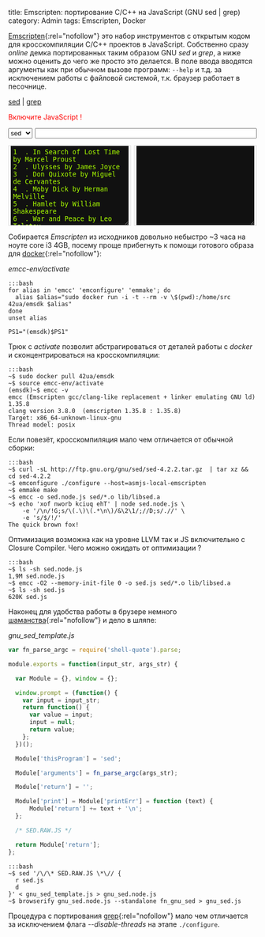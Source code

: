 title: Emscripten: портирование C/C++ на JavaScript (GNU sed | grep)
category: Admin
tags: Emscripten, Docker


[Emscripten](http://kripken.github.io/emscripten-site/docs/compiling/Building-Projects.html){:rel="nofollow"} это набор инструментов с открытым кодом для кросскомпиляции C/C++ проектов в JavaScript. Собственно сразу *online* демка портированных таким образом GNU *sed* и *grep*, а ниже можно оценить до чего же просто это делается. В поле ввода вводятся аргументы как при обычном вызове программ: ```--help``` и т.д. за исключением работы с файловой системой, т.к. браузер работает в песочнице.

[sed](http://sed.js.org/) | [grep](http://grep.js.org/)

<noscript><span style="color:red;">Включите JavaScript ! </span></noscript>
<script type="text/javascript" src="{attach}gnu_sed.js"></script>
<script type="text/javascript" src="{attach}gnu_grep.js"></script>

<script type="text/javascript">
(function() {

  var parseId, 
      sed_default_input = "-e 's/Fyodor \\(Dostoyevsky\\)/F. \\1/' -e 'n;d'",
      grep_default_input = "--text 'Dostoyevsky\\|Tolstoy'";

  function id(i) {
      return document.getElementById(i);
  }
  function parse(delay) {
      if (parseId) {
          window.clearTimeout(parseId);
      }

      parseId = window.setTimeout(function () {
        var input = id("text-input").value;
        var args = id("current-exec-args").value;
        var exec = id("current-exec").value;
        var output = window[exec](input, args);
        id("out-result").value = output.replace(/\n$/, "");
      }, delay || 555);
  }
  window.onload = function () {
      var update = function() { parse(); };
      id("text-input").onkeyup = update;
      id("current-exec").onchange = function() {
        id("current-exec-args").value = 
          id("current-exec").value === 'fn_gnu_sed'
            ? sed_default_input
            : grep_default_input;
        update(); 
      };
      id("current-exec-args").onkeyup = update;
      id("current-exec-args").value = sed_default_input;
      parse();
  };
})();
</script>

<!-- http://stackoverflow.com/q/5825861/ -->
<p style="display: flex;">
<select id="current-exec" style="margin-right:5px;">
    <option value="fn_gnu_sed">sed</option>
    <option value="fn_gnu_grep">grep</option>
</select>
<input id="current-exec-args" type="text" style="flex: 1;">
</p>

<div>
<!-- http://www.freeformatter.com/html-escape.html -->
<div style="width:49%; border:1px solid #ddd; float:left;">
  <textarea rows="10" id="text-input" autocomplete="off"
    style="width:97%; margin:auto; color: #AAFF00; background-color: #111111; border: none; overflow:auto; padding: 5px; display: block;">1  . In Search of Lost Time by Marcel Proust 
2  . Ulysses by James Joyce
3  . Don Quixote by Miguel de Cervantes
4  . Moby Dick by Herman Melville
5  . Hamlet by William Shakespeare
6  . War and Peace by Leo Tolstoy
7  . The Odyssey by Homer
8  . The Great Gatsby by F. Scott Fitzgerald
9  . The Divine Comedy by Dante Alighieri 
10 . Madame Bovary by Gustave Flaubert
11 . The Brothers Karamazov by Fyodor Dostoyevsky
12 . One Hundred Years of Solitude by Gabriel Garcia Marquez
13 . The Adventures of Huckleberry Finn by Mark Twain
14 . The Iliad by Homer
15 . Lolita by Vladimir Nabokov
16 . Anna Karenina by Leo Tolstoy
17 . Crime and Punishment by Fyodor Dostoyevsky
18 . Alice's Adventures in Wonderland by Lewis Carroll
19 . The Sound and the Fury by William Faulkner
20 . Pride and Prejudice by Jane Austen
21 . The Catcher in the Rye by J. D. Salinger
22 . Wuthering Heights by Emily Brontë
23 . Nineteen Eighty Four by George Orwell
24 . Heart of Darkness by Joseph Conrad
25 . To the Lighthouse by Virginia Woolf
26 . Absalom, Absalom! by William Faulkner
27 . Middlemarch by George Eliot
28 . The Trial by Franz Kafka
29 . One Thousand and One Nights by India/Iran/Iraq/Egypt
30 . The Stories of Anton Chekhov by Anton Chekhov
31 . The Red and the Black by Stendhal
32 . Gulliver's Travels by Jonathan Swift
33 . Catch-22 by Joseph Heller
34 . The Grapes of Wrath by John Steinbeck
35 . Invisible Man by Ralph Ellison
36 . The Stranger by Albert Camus
37 . Great Expectations by Charles Dickens
38 . The Aeneid by Virgil
39 . David Copperfield by Charles Dickens
40 . Mrs. Dalloway by Virginia Woolf
41 . Beloved by Toni Morrison
42 . The Canterbury Tales by Geoffrey Chaucer
43 . Collected Fiction by Jorge Luis Borges
44 . Leaves of Grass by Walt Whitman
45 . Candide by Voltaire
46 . Jane Eyre by Charlotte Brontë
47 . As I Lay Dying by William Faulkner
48 . The Sun Also Rises by Ernest Hemingway
49 . The Complete Stories of Franz Kafka by Franz Kafka
50 . Tristram Shandy by Laurence Sterne
51 . A Portrait of the Artist as a Young Man by James Joyce
52 . The Portrait of a Lady by Henry James
53 . Oedipus the King by Sophocles
54 . Les Misérables by Victor Hugo
55 . To Kill a Mockingbird by Harper Lee
56 . Paradise Lost by John Milton
57 . The Complete Tales and Poems of Edgar Allan Poe by Edgar Allan Poe
58 . Pale Fire by Vladimir Nabokov
59 . A Passage to India by E.M. Forster
60 . The Idiot by Fyodor Dostoyevsky
61 . The Scarlet Letter by Nathaniel Hawthorne
62 . Antigone by Sophocles
63 . Faust by Johann Wolfgang von Goethe
64 . The Magic Mountain by Thomas Mann
65 . Dead Souls by Nikolai Gogol
66 . The Metamorphosis by Franz Kafka
67 . Midnight's Children by Salman Rushdie
68 . Emma by Jane Austen
69 . For Whom the Bell Tolls by Ernest Hemingway
70 . Frankenstein by Mary Shelley
71 . Journey to the End of The Night by Louis-Ferdinand Céline
72 . Oresteia by Aeschylus
73 . The Old Man and the Sea by Ernest Hemingway
74 . Vanity Fair by William Makepeace Thackeray
75 . The Complete Stories of Flannery O'Connor by Flannery O'Connor
76 . Under the Volcano by Malcolm Lowry
77 . Gargantua and Pantagruel by Francois Rabelais
78 . Tom Jones by Henry Fielding
79 . Fairy Tales and Stories by Hans Christian Anderson
80 . Things Fall Apart by Chinua Achebe
81 . The Flowers of Evil by Charles Baudelaire
82 . Brave New World by Aldous Huxley
83 . The Tin Drum by Günter Grass
84 . The Good Soldier by Ford Madox Ford
85 . A Farewell to Arms by Ernest Hemingway
86 . The Possessed by Fyodor Dostoevsky
87 . Poems of Emily Dickinson by Emily Dickinson
88 . On the Road by Jack Kerouac
89 . The Master and Margarita by Mikhail Bulgakov
90 . The Castle by Franz Kafka
91 . Father Goriot by Honoré de Balzac
92 . Stories of Ernest Hemingway by Ernest Hemingway
93 . Robinson Crusoe by Daniel Defoe
94 . Collected Poems of W. B. Yeats by W. B. Yeats
95 . The Charterhouse of Parma by Stendhal
96 . The Tale of Genji by Murasaki Shikibu
97 . Oedipus at Colonus by Sophocles
98 . Fathers and Sons by Ivan Turgenev
99 . Metamorphoses by Ovid</textarea>
</div>
<div style="width:49%; border:1px solid #ddd; float:right;">
  <textarea rows="10" id="out-result" autocomplete="off"
    style="width:97%; margin:auto; color: #EE00AA; background-color: #111111; border: none; overflow:auto; padding: 5px; display: block;" readonly></textarea>
</div>
<div style="clear:both;"></div>
</div>

Собирается *Emscripten* из исходников довольно небыстро ~3 часа на ноуте core i3 4GB, посему проще прибегнуть к помощи готового образа для [docker](http://docs.docker.com/engine/installation/ubuntulinux/){:rel="nofollow"}:

*emcc-env/activate*

    :::bash
    for alias in 'emcc' 'emconfigure' 'emmake'; do
      alias $alias="sudo docker run -i -t --rm -v \$(pwd):/home/src 42ua/emsdk $alias"
    done
    unset alias

    PS1="(emsdk)$PS1"

Трюк с *activate* позволит абстрагироваться от деталей работы с *docker* и сконцентрироваться на кросскомпиляции:

    :::bash
    ~$ sudo docker pull 42ua/emsdk
    ~$ source emcc-env/activate
    (emsdk)~$ emcc -v
    emcc (Emscripten gcc/clang-like replacement + linker emulating GNU ld) 1.35.8
    clang version 3.8.0  (emscripten 1.35.8 : 1.35.8)
    Target: x86_64-unknown-linux-gnu
    Thread model: posix

Если повезёт, кросскомпиляция мало чем отличается от обычной сборки:

    :::bash
    ~$ curl -sL http://ftp.gnu.org/gnu/sed/sed-4.2.2.tar.gz  | tar xz && cd sed-4.2.2
    ~$ emconfigure ./configure --host=asmjs-local-emscripten
    ~$ emmake make
    ~$ emcc -o sed.node.js sed/*.o lib/libsed.a
    ~$ echo 'xof nworb kciuq ehT' | node sed.node.js \
        -e '/\n/!G;s/\(.\)\(.*\n\)/&\2\1/;//D;s/.//' \
        -e 's/$/!/'
    The quick brown fox!

Оптимизация возможна как на уровне LLVM так и JS включительно с Closure Compiler. Чего можно ожидать от оптимизации ?

    :::bash
    ~$ ls -sh sed.node.js
    1,9M sed.node.js
    ~$ emcc -O2 --memory-init-file 0 -o sed.js sed/*.o lib/libsed.a
    ~$ ls -sh sed.js
    620K sed.js

Наконец для удобства работы в брузере немного [шаманства](http://mozakai.blogspot.com/2012/03/howto-port-cc-library-to-javascript.html){:rel="nofollow"} и дело в шляпе:

*gnu_sed_template.js*

```js
var fn_parse_argc = require('shell-quote').parse;

module.exports = function(input_str, args_str) {

  var Module = {}, window = {};

  window.prompt = (function() {
    var input = input_str;
    return function() {
      var value = input;
      input = null;
      return value;
    };
  })();

  Module['thisProgram'] = 'sed';

  Module['arguments'] = fn_parse_argc(args_str);

  Module['return'] = '';

  Module['print'] = Module['printErr'] = function (text) {
      Module['return'] += text + '\n';
  };

  /* SED.RAW.JS */

  return Module['return'];
};
```

    :::bash
    ~$ sed '/\/\* SED.RAW.JS \*\// {
      r sed.js
      d
    }' < gnu_sed_template.js > gnu_sed.node.js
    ~$ browserify gnu_sed.node.js --standalone fn_gnu_sed > gnu_sed.js

Процедура с портирования [grep](http://ftp.gnu.org/gnu/grep/grep-2.22.tar.xz){:rel="nofollow"} мало чем отличается за исключением флага *--disable-threads* на этапе ```./configure```.